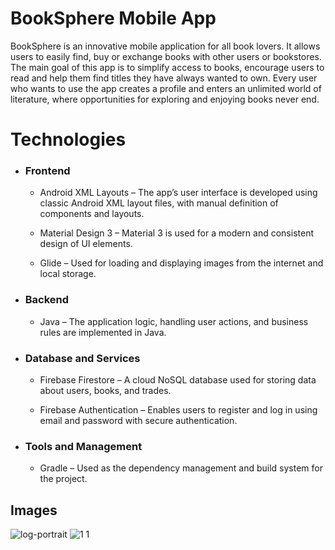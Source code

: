 # BookSphere Mobile App
BookSphere is an innovative mobile application for all book lovers. It allows users to easily find, buy or exchange books with other users or bookstores. 
The main goal of this app is to simplify access to books, encourage users to read and help them find titles they have always wanted to own. 
Every user who wants to use the app creates a profile and enters an unlimited world of literature, where opportunities for exploring and enjoying books never end.

# Technologies
* ### Frontend

  * Android XML Layouts – The app’s user interface is developed using classic Android XML layout files, with manual definition of components and layouts.

  * Material Design 3 – Material 3 is used for a modern and consistent design of UI elements.

  * Glide – Used for loading and displaying images from the internet and local storage.

* ### Backend

  * Java – The application logic, handling user actions, and business rules are implemented in Java.

* ### Database and Services

  * Firebase Firestore – A cloud NoSQL database used for storing data about users, books, and trades.

  * Firebase Authentication – Enables users to register and log in using email and password with secure authentication.

* ### Tools and Management

  * Gradle – Used as the dependency management and build system for the project.

## Images
![log-portrait](https://github.com/user-attachments/assets/f9e6e2cc-3e97-4de8-b87a-a38f0a898e34)
![1 1](https://github.com/user-attachments/assets/04b0be36-3969-4860-8a6d-dd735da649c1)

